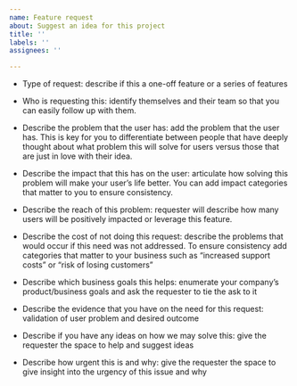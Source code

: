 ```yaml
---
name: Feature request
about: Suggest an idea for this project
title: ''
labels: ''
assignees: ''

---
```


- Type of request: describe if this a one-off feature or a series of features

- Who is requesting this: identify themselves and their team so that you can easily follow up with them.

- Describe the problem that the user has: add the problem that the user has. This is key for you to differentiate between people that have deeply thought about what problem this will solve for users versus those that are just in love with their idea.

- Describe the impact that this has on the user: articulate how solving this problem will make your user’s life better. You can add impact categories that matter to you to ensure consistency.

- Describe the reach of this problem: requester will describe how many users will be positively impacted or leverage this feature.

- Describe the cost of not doing this request: describe the problems that would occur if this need was not addressed. To ensure consistency add categories that matter to your business such as “increased support costs” or “risk of losing customers”

- Describe which business goals this helps: enumerate your company’s product/business goals and ask the requester to tie the ask to it

- Describe the evidence that you have on the need for this request: validation of user problem and desired outcome

- Describe if you have any ideas on how we may solve this: give the requester the space to help and suggest ideas

- Describe how urgent this is and why: give the requester the space to give insight into the urgency of this issue and why
